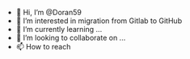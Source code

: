 - 👋 Hi, I’m @Doran59
- 👀 I’m interested in migration from Gitlab to GitHub
- 🌱 I’m currently learning ...
- 💞️ I’m looking to collaborate on ...
- 📫 How to reach 

<!---
Doran59/Doran59 is a ✨ special ✨ repository because its `README.md` (this file) appears on your GitHub profile.
You can click the Preview link to take a look at your changes.
--->
